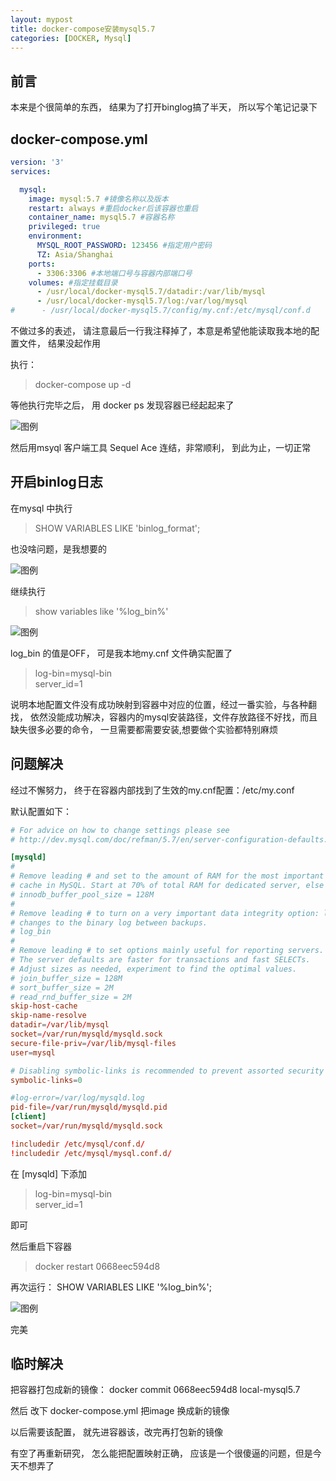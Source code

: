 ```yaml
---
layout: mypost
title: docker-compose安装mysql5.7 
categories: [DOCKER, Mysql]
---
```


## 前言
本来是个很简单的东西， 结果为了打开binglog搞了半天， 所以写个笔记记录下

## docker-compose.yml

````yml
version: '3'
services:

  mysql:
    image: mysql:5.7 #镜像名称以及版本
    restart: always #重启docker后该容器也重启
    container_name: mysql5.7 #容器名称
    privileged: true
    environment:
      MYSQL_ROOT_PASSWORD: 123456 #指定用户密码
      TZ: Asia/Shanghai
    ports:
      - 3306:3306 #本地端口号与容器内部端口号
    volumes: #指定挂载目录
      - /usr/local/docker-mysql5.7/datadir:/var/lib/mysql
      - /usr/local/docker-mysql5.7/log:/var/log/mysql
#      - /usr/local/docker-mysql5.7/config/my.cnf:/etc/mysql/conf.d
````

不做过多的表述， 请注意最后一行我注释掉了，本意是希望他能读取我本地的配置文件， 结果没起作用



执行：
> docker-compose up -d

等他执行完毕之后， 用 docker ps 发现容器已经起起来了

 ![图例](image1.jpg)

然后用msyql 客户端工具 Sequel Ace 连结，非常顺利， 到此为止，一切正常

## 开启binlog日志


在mysql 中执行
> SHOW VARIABLES LIKE 'binlog_format';

也没啥问题，是我想要的

 ![图例](image2.png)

继续执行 
> show variables like '%log_bin%'

 ![图例](image3.jpg)

 log_bin 的值是OFF， 可是我本地my.cnf 文件确实配置了

 >log-bin=mysql-bin  
 >server_id=1

说明本地配置文件没有成功映射到容器中对应的位置，经过一番实验，与各种翻找， 依然没能成功解决，容器内的mysql安装路径，文件存放路径不好找，而且缺失很多必要的命令， 一旦需要都需要安装,想要做个实验都特别麻烦

## 问题解决

经过不懈努力， 终于在容器内部找到了生效的my.cnf配置：/etc/my.conf

默认配置如下：

````conf
# For advice on how to change settings please see
# http://dev.mysql.com/doc/refman/5.7/en/server-configuration-defaults.html

[mysqld]
#
# Remove leading # and set to the amount of RAM for the most important data
# cache in MySQL. Start at 70% of total RAM for dedicated server, else 10%.
# innodb_buffer_pool_size = 128M
#
# Remove leading # to turn on a very important data integrity option: logging
# changes to the binary log between backups.
# log_bin
#
# Remove leading # to set options mainly useful for reporting servers.
# The server defaults are faster for transactions and fast SELECTs.
# Adjust sizes as needed, experiment to find the optimal values.
# join_buffer_size = 128M
# sort_buffer_size = 2M
# read_rnd_buffer_size = 2M
skip-host-cache
skip-name-resolve
datadir=/var/lib/mysql
socket=/var/run/mysqld/mysqld.sock
secure-file-priv=/var/lib/mysql-files
user=mysql

# Disabling symbolic-links is recommended to prevent assorted security risks
symbolic-links=0

#log-error=/var/log/mysqld.log
pid-file=/var/run/mysqld/mysqld.pid
[client]
socket=/var/run/mysqld/mysqld.sock

!includedir /etc/mysql/conf.d/
!includedir /etc/mysql/mysql.conf.d/
````

在 [mysqld] 下添加

 >log-bin=mysql-bin  
 >server_id=1

即可

然后重启下容器 

>docker restart 0668eec594d8

再次运行： SHOW VARIABLES LIKE '%log_bin%';

 ![图例](image4.jpg)

 完美

 ## 临时解决

 把容器打包成新的镜像： docker commit 0668eec594d8 local-mysql5.7

 然后 改下 docker-compose.yml 把image 换成新的镜像

 以后需要该配置， 就先进容器该，改完再打包新的镜像

 有空了再重新研究， 怎么能把配置映射正确， 应该是一个很傻逼的问题，但是今天不想弄了
